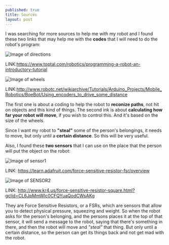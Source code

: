 ```yaml
---
published: true
title: Sources
layout: post
---
```

I was searching for more sources to help me with my robot and I found these two links that may help me with the **codes** that I will need to do the robot's program:

![Image of directions](https://assets.toptal.io/uploads/blog/image/482/toptal-blog-image-1408714218464.png)

LINK:<a href="LINK" to the directional coding: >https://www.toptal.com/robotics/programming-a-robot-an-introductory-tutorial</a>

![Image of wheels](http://s3.amazonaws.com/robotc-wiki/wiki-images/thumb/3/3e/BoeBot_Wheel_Circumference.png/800px-BoeBot_Wheel_Circumference.png)

LINK:<a href="LINK" to the wheel coding>http://www.robotc.net/wikiarchive/Tutorials/Arduino_Projects/Mobile_Robotics/BoeBot/Using_encoders_to_drive_some_distance</a>

The first one is about a coding to help the robot to **reconize paths**, not hit on objects and this kind of things. The second ink is about **calculating how far your robot will move**, if you wish to control this. And it's based on the size of the wheels.

Since I want my robot to **"steal"** some of the person's belongings, it needs to move, but only until a **certain distance**. So this will be very useful.

Also, I found these **two sensors** that I can use on the place that the person will put the object on the robot:

![Image of sensor1](https://cdn-learn.adafruit.com/assets/assets/000/000/426/original/force___flex_FSR402_MED.jpg?1396762932)

LINK: https://learn.adafruit.com/force-sensitive-resistor-fsr/overview

![Image of SENSOR2](http://d2kmb61w1swc5t.cloudfront.net/images/09376-1.jpg)

LINK: http://www.kr4.us/force-sensitive-resistor-square.html?gclid=CL6JpMmWlc0CFQYuaQodCWsAKg

They are Force Sensitive Resistors, or a FSRs, which are sensors that allow you to detect physical pressure, squeezing and weight. So when the robot asks for the person's belonging, and the persons places it at the top of that sensor, it will send a message to the robot, saying that there's something in there, and then the robot will move and *"steal"* that thing. But only until a certain distance, so the person can get its things back and not get mad with the robot.
